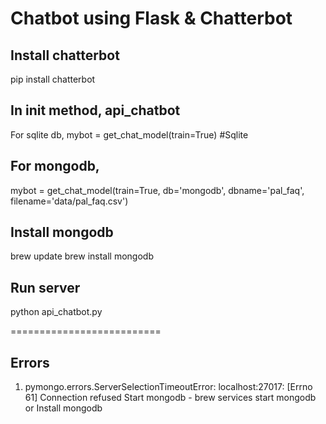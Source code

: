 
# Chatbot using Flask & Chatterbot

## Install chatterbot
pip install chatterbot

## In init method, api_chatbot
For sqlite db,
mybot = get_chat_model(train=True) #Sqlite

## For mongodb,
mybot = get_chat_model(train=True, db='mongodb', dbname='pal_faq', filename='data/pal_faq.csv')

## Install mongodb
brew update
brew install mongodb

## Run server
python api_chatbot.py

==========================

## Errors

1. pymongo.errors.ServerSelectionTimeoutError: localhost:27017: [Errno 61] Connection refused
Start mongodb - brew services start mongodb
or Install mongodb
